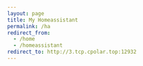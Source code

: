 ```yaml
---
layout: page
title: My Homeassistant
permalink: /ha
redirect_from:
  - /home
  - /homeassistant
redirect_to: http://3.tcp.cpolar.top:12932
---
```

